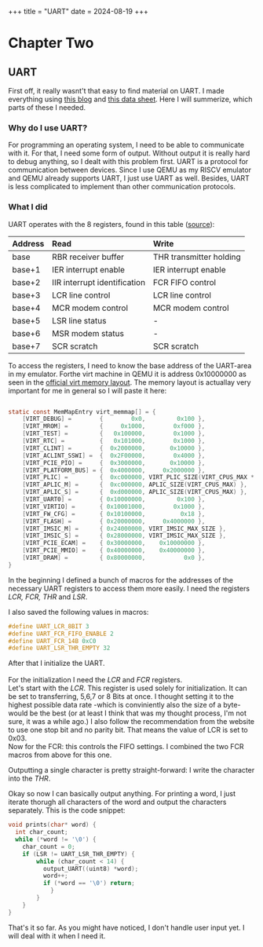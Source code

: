 +++
title = "UART"
date = 2024-08-19
+++

# Chapter Two

## UART


First off, it really wasnt't that easy to find material on UART. I made everything using [this blog](https://www.lammertbies.nl/comm/info/serial-uart) and [this data sheet](http://byterunner.com/16550.html). Here I will summerize, which parts of these I needed.

### Why do I use UART?
For programming an operating system, I need to be able to communicate with it. For that, I need some form of output. Without output it is really hard to debug anything, so I dealt with this problem first. UART is a protocol for communication between devices. Since I use QEMU as my RISCV emulator and QEMU already supports UART, I just use UART as well. Besides, UART is less complicated to implement than other communication protocols. 

### What I did
UART operates with the 8 registers, found in this table ([source](https://www.lammertbies.nl/comm/info/serial-uart)):

| Address   | Read     | Write      |
|:----------|:---------|:-----------|
| base | RBR receiver buffer | THR transmitter holding |
| base+1 | IER interrupt enable | IER interrupt enable |
| base+2 | IIR interrupt identification | FCR FIFO control |
| base+3 | LCR line control | LCR line control |
| base+4 | MCR modem control| MCR modem control |
| base+5 | LSR line status | - |
| base+6 | MSR modem status | - |
| base+7 | SCR scratch | SCR scratch |


To access the registers, I need to know the base address of the UART-area in my emulator. Forthe virt machine in QEMU it is address 0x10000000 as seen in the [official virt memory layout](https://github.com/qemu/qemu/blob/master/hw/riscv/virt.c). The memory layout is actuallay very important for me in general so I will paste it here:

```c

static const MemMapEntry virt_memmap[] = {
    [VIRT_DEBUG] =        {        0x0,         0x100 },
    [VIRT_MROM] =         {     0x1000,        0xf000 },
    [VIRT_TEST] =         {   0x100000,        0x1000 },
    [VIRT_RTC] =          {   0x101000,        0x1000 },
    [VIRT_CLINT] =        {  0x2000000,       0x10000 },
    [VIRT_ACLINT_SSWI] =  {  0x2F00000,        0x4000 },
    [VIRT_PCIE_PIO] =     {  0x3000000,       0x10000 },
    [VIRT_PLATFORM_BUS] = {  0x4000000,     0x2000000 },
    [VIRT_PLIC] =         {  0xc000000, VIRT_PLIC_SIZE(VIRT_CPUS_MAX * 2) },
    [VIRT_APLIC_M] =      {  0xc000000, APLIC_SIZE(VIRT_CPUS_MAX) },
    [VIRT_APLIC_S] =      {  0xd000000, APLIC_SIZE(VIRT_CPUS_MAX) },
    [VIRT_UART0] =        { 0x10000000,         0x100 },
    [VIRT_VIRTIO] =       { 0x10001000,        0x1000 },
    [VIRT_FW_CFG] =       { 0x10100000,          0x18 },
    [VIRT_FLASH] =        { 0x20000000,     0x4000000 },
    [VIRT_IMSIC_M] =      { 0x24000000, VIRT_IMSIC_MAX_SIZE },
    [VIRT_IMSIC_S] =      { 0x28000000, VIRT_IMSIC_MAX_SIZE },
    [VIRT_PCIE_ECAM] =    { 0x30000000,    0x10000000 },
    [VIRT_PCIE_MMIO] =    { 0x40000000,    0x40000000 },
    [VIRT_DRAM] =         { 0x80000000,           0x0 },
}
```

In the beginning I defined a bunch of macros for the addresses of the necessary UART registers to access them more easily. I need the registers *LCR, FCR, THR* and *LSR*.

I also saved the following values in macros:
```c
#define UART_LCR_8BIT 3
#define UART_FCR_FIFO_ENABLE 2
#define UART_FCR_14B 0xC0
#define UART_LSR_THR_EMPTY 32
```

After that I initialize the UART.\
\
For the initialization I need the *LCR* and *FCR* registers.\
Let's start with the *LCR*. This register is used solely for initialization. It can be set to transferring, 5,6,7 or 8 Bits at once. I thought setting it to the highest possible data rate -which is conviniently also the size of a byte- would be the best (or at least I think that was my thought process, I'm not sure, it was a while ago.) I also follow the recommendation from the website to use one stop bit and no parity bit. That means the value of LCR is set to 0x03.\
Now for the FCR: this controls the FIFO settings. I combined the two FCR macros from above for this one.

Outputting a single character is pretty straight-forward: I write the character into the *THR*.

Okay so now I can basically output anything. For printing a word, I just iterate thorugh all characters of the word and output the characters separately. This is the code snippet:
```c
void prints(char* word) {
  int char_count;
  while (*word != '\0') {
    char_count = 0;
    if (LSR != UART_LSR_THR_EMPTY) {
        while (char_count < 14) {
          output_UART((uint8) *word);
          word++;
          if (*word == '\0') return;
            }
        }
    }
}
```
That's it so far. As you might have noticed, I don't handle user input yet. I will deal with it when I need it.


